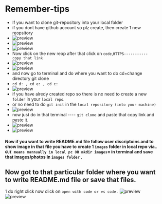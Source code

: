 # Remember-tips
* If you want to clone git-repository into your local folder 
* if you dont have github account so plz create, then create 1 new reopsitory
* ![preview](images/tips1.png) 
* ![preview](images/tips2.png)
* ![preview](images/tips3.png)
* Now click on the new reop after that click on `code`,`HTTPS----------- copy that link` 
* ![preview](images/tips4.png)
* ![preview](images/tips5.png)
* and now go to terminal and do where you want to do cd=change directory git clone
* `cd d: , cd e: , cd c: ` 
* ![preview](images/tips6.png)
* if you have alredy created repo so there is no need to create a new `folder` in your `local repo`.
* or no need to do `git init` in the `local repository (into your machine)` 
* ![preview](images/tips9.png)
* now just do in that terminal  ---- `git clone` and paste that copy link and paste it.
* ![preview](images/tips7.png)
* ![preview](images/tips8.png)

#### Now if you want to write README.md file follow user discriptoins and to show image in that file you have to create 1 `images` folder in local repo via.. `GUI means mannually in local pc OR mkdir images`= in terminal and save that images/photos in `images folder` .
## Now got to that particular folder where you want to write README.md file or save that files. 
1 do right click now click on `open with code or vs code` .
![preview](images/tips10.png)
![preview](images/tips11.png)



